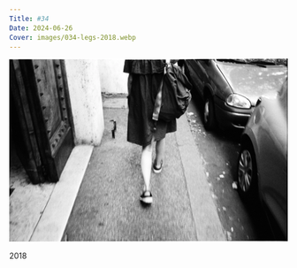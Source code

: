 ```yaml
---
Title: #34
Date: 2024-06-26
Cover: images/034-legs-2018.webp
---
```


![Legs, 2018](images/034-legs-2018@2x.webp)

2018
